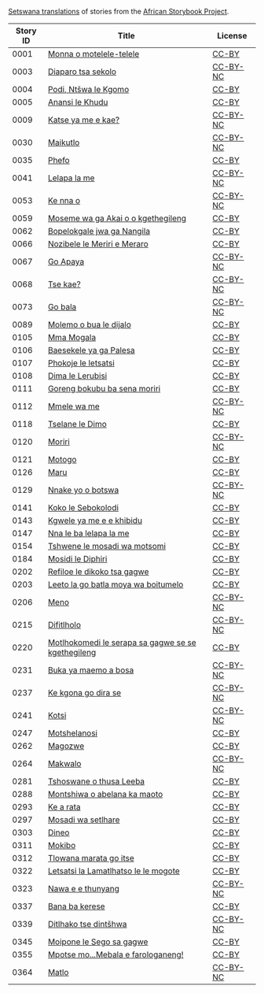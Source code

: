 [Setswana translations](http://my.africanstorybook.org/language/setswana) of stories from the [African Storybook Project](http://my.africanstorybook.org).

Story ID | Title | License
-------- | ----- | -------
0001 | [Monna o motelele-telele](http://my.africanstorybook.org/stories/monna-o-motelele-telele) | [CC-BY](https://creativecommons.org/licenses/by/3.0/)
0003 | [Diaparo tsa sekolo](http://my.africanstorybook.org/stories/diaparo-tsa-sekolo) | [CC-BY-NC](http://creativecommons.org/licenses/by-nc/3.0/)
0004 | [Podi, Ntšwa le Kgomo](http://my.africanstorybook.org/stories/podi-ntšwa-le-kgomo) | [CC-BY](https://creativecommons.org/licenses/by/3.0/)
0005 | [Anansi le Khudu](http://my.africanstorybook.org/stories/anansi-le-khudu) | [CC-BY](https://creativecommons.org/licenses/by/3.0/)
0009 | [Katse ya me e kae?](http://my.africanstorybook.org/stories/katse-ya-me-e-kae) | [CC-BY-NC](http://creativecommons.org/licenses/by-nc/3.0/)
0030 | [Maikutlo](http://my.africanstorybook.org/stories/maikutlo) | [CC-BY-NC](http://creativecommons.org/licenses/by-nc/3.0/)
0035 | [Phefo](http://my.africanstorybook.org/stories/phefo) | [CC-BY](https://creativecommons.org/licenses/by/4.0/)
0041 | [Lelapa la me](http://my.africanstorybook.org/stories/lelapa-la-me) | [CC-BY-NC](http://creativecommons.org/licenses/by-nc/3.0/)
0053 | [Ke nna o](http://my.africanstorybook.org/stories/ke-nna-o) | [CC-BY-NC](http://creativecommons.org/licenses/by-nc/3.0/)
0059 | [Moseme wa ga Akai o o kgethegileng](http://my.africanstorybook.org/stories/moseme-wa-ga-akai-o-o-kgethegileng) | [CC-BY](https://creativecommons.org/licenses/by/3.0/)
0062 | [Bopelokgale jwa ga Nangila](http://my.africanstorybook.org/stories/bopelokgale-jwa-ga-nangila) | [CC-BY](https://creativecommons.org/licenses/by/4.0/)
0066 | [Nozibele le Meriri e Meraro](http://my.africanstorybook.org/stories/nozibele-le-meriri-e-meraro) | [CC-BY](https://creativecommons.org/licenses/by/3.0/)
0067 | [Go Apaya](http://my.africanstorybook.org/stories/go-apaya) | [CC-BY-NC](http://creativecommons.org/licenses/by-nc/3.0/)
0068 | [Tse kae?](http://my.africanstorybook.org/stories/tse-kae) | [CC-BY-NC](http://creativecommons.org/licenses/by-nc/3.0/)
0073 | [Go bala](http://my.africanstorybook.org/stories/go-bala-0) | [CC-BY-NC](http://creativecommons.org/licenses/by-nc/3.0/)
0089 | [Molemo o bua le dijalo](http://my.africanstorybook.org/stories/molemo-o-bua-le-dijalo) | [CC-BY](https://creativecommons.org/licenses/by/4.0/)
0105 | [Mma Mogala](http://my.africanstorybook.org/stories/mma-mogala) | [CC-BY](https://creativecommons.org/licenses/by/4.0/)
0106 | [Baesekele ya ga Palesa](http://my.africanstorybook.org/stories/baesekele-ya-ga-palesa) | [CC-BY](https://creativecommons.org/licenses/by/4.0/)
0107 | [Phokoje le letsatsi](http://my.africanstorybook.org/stories/phokoje-le-letsatsi) | [CC-BY](https://creativecommons.org/licenses/by/3.0/)
0108 | [Dima le Lerubisi](http://my.africanstorybook.org/stories/dima-le-lerubisi) | [CC-BY](https://creativecommons.org/licenses/by/3.0/)
0111 | [Goreng bokubu ba sena moriri](http://my.africanstorybook.org/stories/goreng-bokubu-ba-sena-moriri) | [CC-BY](https://creativecommons.org/licenses/by/3.0/)
0112 | [Mmele wa me](http://my.africanstorybook.org/stories/mmele-wa-me) | [CC-BY-NC](http://creativecommons.org/licenses/by-nc/3.0/)
0118 | [Tselane le Dimo](http://my.africanstorybook.org/stories/tselane-le-dimo) | [CC-BY](https://creativecommons.org/licenses/by/3.0/)
0120 | [Moriri](http://my.africanstorybook.org/stories/moriri) | [CC-BY-NC](http://creativecommons.org/licenses/by-nc/3.0/)
0121 | [Motogo](http://my.africanstorybook.org/stories/motogo) | [CC-BY](https://creativecommons.org/licenses/by/3.0/)
0126 | [Maru](http://my.africanstorybook.org/stories/maru-2) | [CC-BY](https://creativecommons.org/licenses/by/3.0/)
0129 | [Nnake yo o botswa](http://my.africanstorybook.org/stories/nnake-yo-o-botswa) | [CC-BY-NC](http://creativecommons.org/licenses/by-nc/3.0/)
0141 | [Koko le Sebokolodi](http://my.africanstorybook.org/stories/koko-le-sebokolodi) | [CC-BY](https://creativecommons.org/licenses/by/3.0/)
0143 | [Kgwele ya me e e khibidu](http://my.africanstorybook.org/stories/kgwele-ya-me-e-e-khibidu) | [CC-BY](https://creativecommons.org/licenses/by/4.0/)
0147 | [Nna le ba lelapa la me](http://my.africanstorybook.org/stories/nna-le-ba-lelapa-la-me) | [CC-BY](https://creativecommons.org/licenses/by/3.0/)
0154 | [Tshwene le mosadi wa motsomi](http://my.africanstorybook.org/stories/tshwene-le-mosadi-wa-motsomi) | [CC-BY](https://creativecommons.org/licenses/by/3.0/)
0184 | [Mosidi le Diphiri](http://my.africanstorybook.org/stories/mosidi-le-diphiri) | [CC-BY](https://creativecommons.org/licenses/by/3.0/)
0202 | [Refiloe le dikoko tsa gagwe](http://my.africanstorybook.org/stories/refiloe-le-dikoko-tsa-gagwe) | [CC-BY](https://creativecommons.org/licenses/by/3.0/)
0203 | [Leeto la go batla moya wa boitumelo](http://my.africanstorybook.org/stories/leeto-la-go-batla-moya-wa-boitumelo) | [CC-BY](https://creativecommons.org/licenses/by/4.0/)
0206 | [Meno](http://my.africanstorybook.org/stories/meno) | [CC-BY-NC](http://creativecommons.org/licenses/by-nc/3.0/)
0215 | [Difitlholo](http://my.africanstorybook.org/stories/difitlholo) | [CC-BY-NC](http://creativecommons.org/licenses/by-nc/3.0/)
0220 | [Motlhokomedi le serapa sa gagwe se se kgethegileng](http://my.africanstorybook.org/stories/motlhokomedi-le-serapa-sa-gagwe-se-se-kgethegileng) | [CC-BY](https://creativecommons.org/licenses/by/4.0/)
0231 | [Buka ya maemo a bosa](http://my.africanstorybook.org/stories/buka-ya-maemo-bosa) | [CC-BY-NC](http://creativecommons.org/licenses/by-nc/3.0/)
0237 | [Ke kgona go dira se](http://my.africanstorybook.org/stories/ke-kgona-go-dira-se) | [CC-BY-NC](http://creativecommons.org/licenses/by-nc/3.0/)
0241 | [Kotsi](http://my.africanstorybook.org/stories/kotsi-0) | [CC-BY-NC](http://creativecommons.org/licenses/by-nc/3.0/)
0247 | [Motshelanosi](http://my.africanstorybook.org/stories/motshelanosi) | [CC-BY](https://creativecommons.org/licenses/by/3.0/)
0262 | [Magozwe](http://my.africanstorybook.org/stories/magozwe-5) | [CC-BY](https://creativecommons.org/licenses/by/4.0/)
0264 | [Makwalo](http://my.africanstorybook.org/stories/makwalo) | [CC-BY-NC](http://creativecommons.org/licenses/by-nc/3.0/)
0281 | [Tshoswane o thusa Leeba](http://my.africanstorybook.org/stories/tshoswane-o-thusa-leeba) | [CC-BY](https://creativecommons.org/licenses/by/3.0/)
0288 | [Montshiwa o abelana ka maoto](http://my.africanstorybook.org/stories/montshiwa-o-abelana-ka-maoto) | [CC-BY](https://creativecommons.org/licenses/by/4.0/)
0293 | [Ke a rata](http://my.africanstorybook.org/stories/ke-rata) | [CC-BY](https://creativecommons.org/licenses/by/3.0/)
0297 | [Mosadi wa setlhare](http://my.africanstorybook.org/stories/mosadi-wa-setlhare) | [CC-BY](https://creativecommons.org/licenses/by/3.0/)
0303 | [Dineo](http://my.africanstorybook.org/stories/dineo) | [CC-BY](https://creativecommons.org/licenses/by/3.0/)
0311 | [Mokibo](http://my.africanstorybook.org/stories/mokibo) | [CC-BY](https://creativecommons.org/licenses/by/3.0/)
0312 | [Tlowana marata go itse](http://my.africanstorybook.org/stories/tlowana-marata-go-itse) | [CC-BY](https://creativecommons.org/licenses/by/3.0/)
0322 | [Letsatsi la Lamatlhatso le le mogote](http://my.africanstorybook.org/stories/letsatsi-la-lamatlhatso-le-le-mogote) | [CC-BY](https://creativecommons.org/licenses/by/3.0/)
0323 | [Nawa e e thunyang](http://my.africanstorybook.org/stories/nawa-e-e-thunyang) | [CC-BY-NC](http://creativecommons.org/licenses/by-nc/3.0/)
0337 | [Bana ba kerese](http://my.africanstorybook.org/stories/bana-ba-kerese-0) | [CC-BY](https://creativecommons.org/licenses/by/3.0/)
0339 | [Ditlhako tse dintšhwa](http://my.africanstorybook.org/stories/ditlhako-tse-dintšhwa) | [CC-BY-NC](http://creativecommons.org/licenses/by-nc/3.0/)
0345 | [Moipone le Sego sa gagwe](http://my.africanstorybook.org/stories/moipone-le-sego-sa-gagwe) | [CC-BY](https://creativecommons.org/licenses/by/3.0/)
0355 | [Mpotse mo...Mebala e farologaneng!](http://my.africanstorybook.org/stories/mpotse-momebala-e-farologaneng) | [CC-BY](https://creativecommons.org/licenses/by/3.0/)
0364 | [Matlo](http://my.africanstorybook.org/stories/matlo) | [CC-BY-NC](http://creativecommons.org/licenses/by-nc/3.0/)
